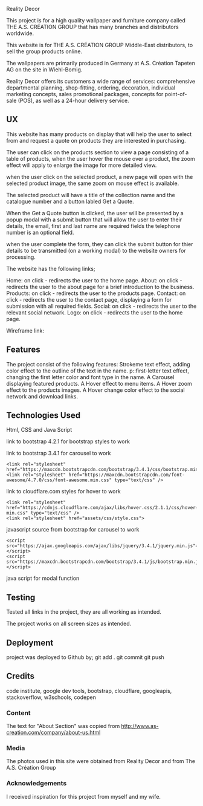 Reality Decor

This project is for a high quality wallpaper and furniture company called THE A.S. CRÉATION GROUP that has many branches and distributors worldwide.

This website is for THE A.S. CRÉATION GROUP Middle-East distributors, to sell the group products online. 

The wallpapers are primarily produced in Germany at A.S. Création Tapeten AG on the site in Wiehl-Bomig.

Reality Decor offers its customers a wide range of services: comprehensive departmental planning, shop-fitting, ordering, decoration, individual marketing concepts, sales promotional packages, concepts for point-of-sale (POS), as well as a 24-hour delivery service.

 
## UX

This website has many products on display that will help the user to select from and request a quote on products they are interested in purchasing.

The user can click on the products section to view a page consisting of a table of products, when the user hover the mouse over a product, the zoom effect will apply to enlarge the image for more detailed view.

when the user click on the selected product, a new page will open with the selected product image, the same zoom on mouse effect is available.

The selected product will have a title of the collection name and the catalogue number and a button labled Get a Quote.

When the Get a Quote button is clicked, the user will be presented by a popup modal with a submit button that will allow the user to enter their details, the email, first and last name are required fields the telephone number is an optional field.

when the user complete the form, they can click the submit button for thier details to be transmitted  (on a working modal) to the website owners for processing.


The website has the following links;

Home: on click - redirects the user to the home page.
About: on click - redirects the user to the about page for a brief introduction to the business.
Products: on click - redirects the user to the products page.
Contact: on click - redirects the user to the contact page, displaying a form for submission with all required fields.
Social: on click - redirects the user to the relevant social network.
Logo: on click - redirects the user to the home page.

Wireframe link:


## Features

The project consist of the following features:
Strokeme text effect, adding color effect to the outline of the text in the name.
p::first-letter text effect, changing the first letter color and font type in the name.
A Carousel displaying featured products.
A Hover effect to menu items.
A Hover zoom effect to the products images.
A Hover change color effect to the social network and download links.


## Technologies Used

Html, CSS and Java Script

link to bootstrap 4.2.1 for bootstrap styles to work

<link rel="stylesheet" href="https://maxcdn.bootstrapcdn.com/bootstrap/4.2.1/css/bootstrap.min.css" type="text/css" />

link to bootstrap 3.4.1 for carousel to work

    <link rel="stylesheet" href="https://maxcdn.bootstrapcdn.com/bootstrap/3.4.1/css/bootstrap.min.css">
    <link rel="stylesheet" href="https://maxcdn.bootstrapcdn.com/font-awesome/4.7.0/css/font-awesome.min.css" type="text/css" />
    
link to cloudflare.com styles for hover to work

    <link rel="stylesheet" href="https://cdnjs.cloudflare.com/ajax/libs/hover.css/2.1.1/css/hover-min.css" type="text/css" />
    <link rel="stylesheet" href="assets/css/style.css">
    
javascript source from bootstrap for carousel to work

    <script src="https://ajax.googleapis.com/ajax/libs/jquery/3.4.1/jquery.min.js"></script>
    <script src="https://maxcdn.bootstrapcdn.com/bootstrap/3.4.1/js/bootstrap.min.js"></script>
    
java script for modal function

<script src="https://code.jquery.com/jquery-3.3.1.slim.min.js" integrity="sha384-q8i/X+965DzO0rT7abK41JStQIAqVgRVzpbzo5smXKp4YfRvH+8abtTE1Pi6jizo" crossorigin="anonymous"></script>
 <script src="https://cdnjs.cloudflare.com/ajax/libs/popper.js/1.14.3/umd/popper.min.js" integrity="sha384-ZMP7rVo3mIykV+2+9J3UJ46jBk0WLaUAdn689aCwoqbBJiSnjAK/l8WvCWPIPm49" crossorigin="anonymous"></script>
 <script src="https://stackpath.bootstrapcdn.com/bootstrap/4.1.3/js/bootstrap.min.js" integrity="sha384-ChfqqxuZUCnJSK3+MXmPNIyE6ZbWh2IMqE241rYiqJxyMiZ6OW/JmZQ5stwEULTy" crossorigin="anonymous"></script>   



## Testing

Tested all links in the project, they are all working as intended.


The project works on all screen sizes as intended.


## Deployment

project was deployed to Github by;
git add . 
git commit
git push


## Credits

code institute, google dev tools, bootstrap, cloudflare, googleapis, stackoverflow, w3schools, codepen


### Content

The text for "About Section" was copied from http://www.as-creation.com/company/about-us.html


### Media
The photos used in this site were obtained from Reality Decor and from The A.S. Création Group

### Acknowledgements

I received inspiration for this project from myself and my wife.
